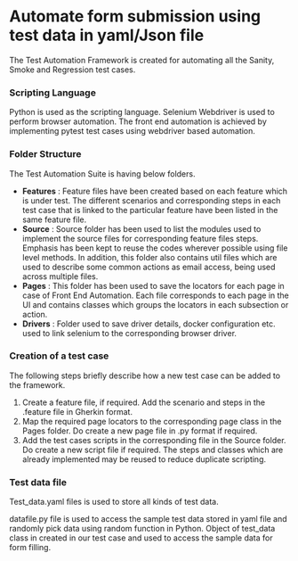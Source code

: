 ##
# **Automate form submission using test data in yaml/Json file**

The Test Automation Framework is created for automating all the Sanity, Smoke and Regression test cases.

### Scripting Language

Python is used as the scripting language. 
Selenium Webdriver is used to perform browser automation. The front end automation is achieved by implementing pytest test cases using webdriver based automation.

### Folder Structure

The Test Automation Suite is having below folders.

- **Features** : Feature files have been created based on each feature which is under test. The different scenarios and corresponding steps in each test case that is linked to the particular feature have been listed in the same feature file.
- **Source** : Source folder has been used to list the modules used to implement the source files for corresponding feature files steps. Emphasis has been kept to reuse the codes wherever possible using file level methods. In addition, this folder also contains util files which are used to describe some common actions as email access, being used across multiple files.
- **Pages** : This folder has been used to save the locators for each page in case of Front End Automation. Each file corresponds to each page in the UI and contains classes which groups the locators in each subsection or action.
- **Drivers** : Folder used to save driver details, docker configuration etc. used to link selenium to the corresponding browser driver.

### Creation of a test case

The following steps briefly describe how a new test case can be added to the framework.

1. Create a feature file, if required. Add the scenario and steps in the .feature file in Gherkin format.
2. Map the required page locators to the corresponding page class in the Pages folder. Do create a new page file in .py format if required.
3. Add the test cases scripts in the corresponding file in the Source folder. Do create a new script file if required. The steps and classes which are already implemented may be reused to reduce duplicate scripting.

### Test data file

Test_data.yaml files is used to store all kinds of test data.

datafile.py file is used to access the sample test data stored in yaml file and randomly pick data using random function in Python.
Object of test_data class in created in our test case and used to access the sample data for form filling.
